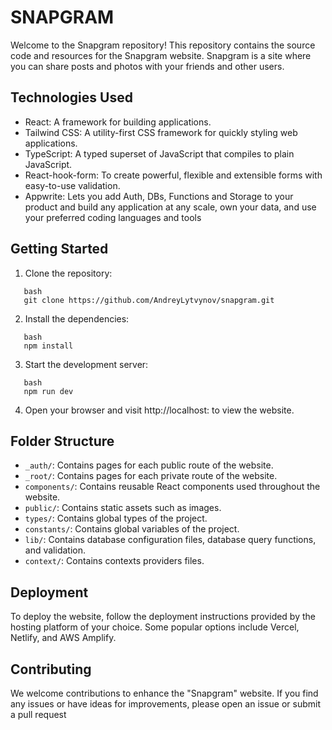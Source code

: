 # SNAPGRAM

Welcome to the Snapgram repository! This repository contains the source code and resources for the Snapgram website. Snapgram is a site where you can share posts and photos with your friends and other users.

## Technologies Used

- React: A framework for building applications.
- Tailwind CSS: A utility-first CSS framework for quickly styling web applications.
- TypeScript: A typed superset of JavaScript that compiles to plain JavaScript.
- React-hook-form: To create powerful, flexible and extensible forms with easy-to-use validation.
- Appwrite: Lets you add Auth, DBs, Functions and Storage to your product and build any application at any scale, own your data, and use your preferred coding languages and tools

## Getting Started

1. Clone the repository:

```
   bash
   git clone https://github.com/AndreyLytvynov/snapgram.git

```

2. Install the dependencies:

```
   bash
   npm install

```

3. Start the development server:

```
   bash
   npm run dev

```

4. Open your browser and visit http://localhost: to view the website.

## Folder Structure

- `_auth/`: Contains pages for each public route of the website.
- `_root/`: Contains pages for each private route of the website.
- `components/`: Contains reusable React components used throughout the website.
- `public/`: Contains static assets such as images.
- `types/`: Contains global types of the project.
- `constants/`: Contains global variables of the project.
- `lib/`: Contains database configuration files, database query functions, and validation.
- `context/`: Contains contexts providers files.

## Deployment

To deploy the website, follow the deployment instructions provided by the hosting platform of your choice. Some popular options include Vercel, Netlify, and AWS Amplify.

## Contributing

We welcome contributions to enhance the "Snapgram" website. If you find any issues or have ideas for improvements, please open an issue or submit a pull request
